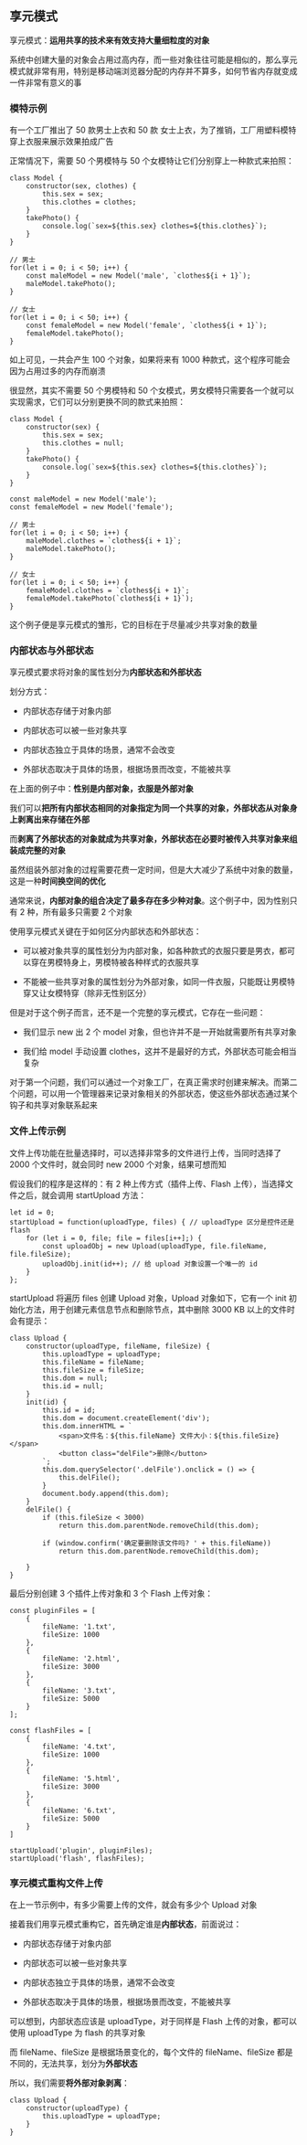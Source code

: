 ## 享元模式

享元模式：**运用共享的技术来有效支持大量细粒度的对象**

系统中创建大量的对象会占用过高内存，而一些对象往往可能是相似的，那么享元模式就非常有用，特别是移动端浏览器分配的内存并不算多，如何节省内存就变成一件非常有意义的事

### 模特示例

有一个工厂推出了 50 款男士上衣和 50 款 女士上衣，为了推销，工厂用塑料模特穿上衣服来展示效果拍成广告

正常情况下，需要 50 个男模特与 50 个女模特让它们分别穿上一种款式来拍照：

    class Model {
        constructor(sex, clothes) {
            this.sex = sex;
            this.clothes = clothes;
        }
        takePhoto() {
            console.log(`sex=${this.sex} clothes=${this.clothes}`);
        }
    }

    // 男士
    for(let i = 0; i < 50; i++) {
        const maleModel = new Model('male', `clothes${i + 1}`);
        maleModel.takePhoto();
    }

    // 女士
    for(let i = 0; i < 50; i++) {
        const femaleModel = new Model('female', `clothes${i + 1}`);
        femaleModel.takePhoto();
    }

如上可见，一共会产生 100 个对象，如果将来有 1000 种款式，这个程序可能会因为占用过多的内存而崩溃

很显然，其实不需要 50 个男模特和 50 个女模式，男女模特只需要各一个就可以实现需求，它们可以分别更换不同的款式来拍照：

    class Model {
        constructor(sex) {
            this.sex = sex;
            this.clothes = null;
        }
        takePhoto() {
            console.log(`sex=${this.sex} clothes=${this.clothes}`);
        }
    }

    const maleModel = new Model('male');
    const femaleModel = new Model('female');

    // 男士
    for(let i = 0; i < 50; i++) {
        maleModel.clothes = `clothes${i + 1}`;
        maleModel.takePhoto();
    }

    // 女士
    for(let i = 0; i < 50; i++) {
        femaleModel.clothes = `clothes${i + 1}`;
        femaleModel.takePhoto(`clothes${i + 1}`);
    }

这个例子便是享元模式的雏形，它的目标在于尽量减少共享对象的数量

### 内部状态与外部状态

享元模式要求将对象的属性划分为**内部状态和外部状态**

划分方式：

- 内部状态存储于对象内部

- 内部状态可以被一些对象共享

- 内部状态独立于具体的场景，通常不会改变

- 外部状态取决于具体的场景，根据场景而改变，不能被共享

在上面的例子中：**性别是内部对象，衣服是外部对象**

我们可以**把所有内部状态相同的对象指定为同一个共享的对象，外部状态从对象身上剥离出来存储在外部**

而**剥离了外部状态的对象就成为共享对象，外部状态在必要时被传入共享对象来组装成完整的对象**

虽然组装外部对象的过程需要花费一定时间，但是大大减少了系统中对象的数量，这是一种**时间换空间的优化**

通常来说，**内部对象的组合决定了最多存在多少种对象**。这个例子中，因为性别只有 2 种，所有最多只需要 2 个对象

使用享元模式关键在于如何区分内部状态和外部状态：

- 可以被对象共享的属性划分为内部对象，如各种款式的衣服只要是男衣，都可以穿在男模特身上，男模特被各种样式的衣服共享

- 不能被一些共享对象的属性划分为外部对象，如同一件衣服，只能既让男模特穿又让女模特穿（除非无性别区分）

但是对于这个例子而言，还不是一个完整的享元模式，它存在一些问题：

- 我们显示 new 出 2 个 model 对象，但也许并不是一开始就需要所有共享对象

- 我们给 model 手动设置 clothes，这并不是最好的方式，外部状态可能会相当复杂

对于第一个问题，我们可以通过一个对象工厂，在真正需求时创建来解决。而第二个问题，可以用一个管理器来记录对象相关的外部状态，使这些外部状态通过某个钩子和共享对象联系起来

### 文件上传示例

文件上传功能在批量选择时，可以选择非常多的文件进行上传，当同时选择了 2000 个文件时，就会同时 new 2000 个对象，结果可想而知

假设我们的程序是这样的：有 2 种上传方式（插件上传、Flash 上传），当选择文件之后，就会调用 startUpload 方法：

    let id = 0;
    startUpload = function(uploadType, files) { // uploadType 区分是控件还是 flash 
        for (let i = 0, file; file = files[i++];) {
            const uploadObj = new Upload(uploadType, file.fileName, file.fileSize);
            uploadObj.init(id++); // 给 upload 对象设置一个唯一的 id 
        }
    };

startUpload 将遍历 files 创建 Upload 对象，Upload 对象如下，它有一个 init 初始化方法，用于创建元素信息节点和删除节点，其中删除 3000 KB 以上的文件时会有提示：

    class Upload {
        constructor(uploadType, fileName, fileSize) {
            this.uploadType = uploadType;
            this.fileName = fileName;
            this.fileSize = fileSize;
            this.dom = null;
            this.id = null;
        }
        init(id) {
            this.id = id;
            this.dom = document.createElement('div');
            this.dom.innerHTML = `
                <span>文件名：${this.fileName} 文件大小：${this.fileSize}</span>
                <button class="delFile">删除</button>
            `;
            this.dom.querySelector('.delFile').onclick = () => {
                this.delFile();
            }
            document.body.append(this.dom);
        }
        delFile() {
            if (this.fileSize < 3000)
                return this.dom.parentNode.removeChild(this.dom);
                
            if (window.confirm('确定要删除该文件吗? ' + this.fileName)) 
                return this.dom.parentNode.removeChild(this.dom);
            
        }
    }

最后分别创建 3 个插件上传对象和 3 个 Flash 上传对象：

    const pluginFiles = [
        {
            fileName: '1.txt',
            fileSize: 1000
        },
        {
            fileName: '2.html',
            fileSize: 3000
        },
        {
            fileName: '3.txt',
            fileSize: 5000
        }
    ];

    const flashFiles = [
        {
            fileName: '4.txt',
            fileSize: 1000
        },
        {
            fileName: '5.html',
            fileSize: 3000
        },
        {
            fileName: '6.txt',
            fileSize: 5000
        }
    ]

    startUpload('plugin', pluginFiles);
    startUpload('flash', flashFiles);

### 享元模式重构文件上传

在上一节示例中，有多少需要上传的文件，就会有多少个 Upload 对象

接着我们用享元模式重构它，首先确定谁是**内部状态**，前面说过：

- 内部状态存储于对象内部

- 内部状态可以被一些对象共享

- 内部状态独立于具体的场景，通常不会改变

- 外部状态取决于具体的场景，根据场景而改变，不能被共享

可以想到，内部状态应该是 uploadType，对于同样是 Flash 上传的对象，都可以使用 uploadType 为 flash 的共享对象

而 fileName、fileSize 是根据场景变化的，每个文件的 fileName、fileSize 都是不同的，无法共享，划分为**外部状态**

所以，我们需要**将外部对象剥离**：

    class Upload {
        constructor(uploadType) {
            this.uploadType = uploadType;
        }
    }

